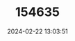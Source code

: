 ---
title: "154635"
category: "Lestidiops ringens"
draft: false
date: 2024-02-22 13:03:51
languages:
  English: ["Slender Barracudina"]
  Danish: ["Slank lakstobis"]
---
